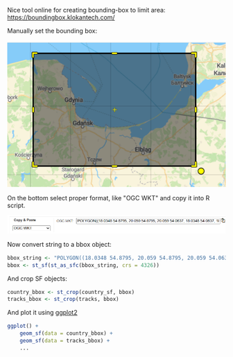 Nice tool online for creating bounding-box to limit area: https://boundingbox.klokantech.com/

Manually set the bounding box:

![](_attachments/Pasted%20image%2020240607191534.png)

On the bottom select proper format, like "OGC WKT" and copy it into R script.

![](_attachments/Pasted%20image%2020240607191633.png)

Now convert string to a bbox object:

```R
bbox_string <- "POLYGON((18.0348 54.8795, 20.059 54.8795, 20.059 54.0637, 18.0348 54.0637, 18.0348 54.8795))"
bbox <- st_sf(st_as_sfc(bbox_string, crs = 4326))
```

And crop SF objects:

```R
country_bbox <- st_crop(country_sf, bbox)
tracks_bbox <- st_crop(tracks, bbox)
```

And plot it using [ggplot2](ggplot2.md)

```R
ggplot() +
    geom_sf(data = country_bbox) +
    geom_sf(data = tracks_bbox) +
    ...
```

